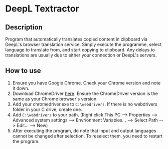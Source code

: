 # DeepL Textractor

## Description

Program that automatically translates copied content in clipboard via DeepL's browser translation service. Simply execute the programme, select language to translate from, and start copying to clipboard. Any delays to translations are usually due to either your connection or DeepL's servers.

## How to use

1. Ensure you have Google Chrome. Check your Chrome version and note it down.
2. Download ChromeDriver [here](https://chromedriver.chromium.org/). Ensure the ChromeDriver version is the same as your Chrome browser's version.
3. Add your chromedriver.exe to `C:\webdrivers`. If there is no webdrivers folder in your C drive, create one.
4. Add `C:\webdrivers` to your path. (Right click This PC --> Properties --> Advanced system settings --> Envrionment Variables... --> Select Path --> Edit... --> New)
5. After executing the program, do note that input and output languages cannot be changed after selection. To reselect them, you need to restart the program.
